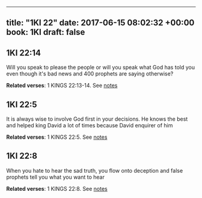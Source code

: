 
---
title: "1KI 22"
date: 2017-06-15 08:02:32 +00:00
book: 1KI
draft: false
---

## 1KI 22:14

Will you speak to please the people or will you speak what God has told you even though it's bad news and 400 prophets are saying otherwise?

**Related verses**: 1 KINGS 22:13-14. See [notes](https://my.bible.com/notes/2657995477761123076)


## 1KI 22:5

It is always wise to involve God first in your decisions. He knows the best and helped king David a lot of times because David enquirer of him

**Related verses**: 1 KINGS 22:5. See [notes](https://my.bible.com/notes/2657993306663543543)


## 1KI 22:8

When you hate to hear the sad truth, you flow onto deception and false prophets tell you what you want to hear

**Related verses**: 1 KINGS 22:8. See [notes](https://my.bible.com/notes/2657273467980473110)

